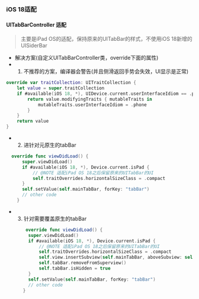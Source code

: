 ### iOS 18适配
#### UITabBarController 适配
> 主要是iPad OS的适配，保持原来的UITabBar的样式，不使用iOS 18新增的UISiderBar
- 解决方案(自定义UITabBarController类，override下面的属性)
 - 1. 不推荐的方案，编译器会警告(并且侧滑返回手势会失效，UI显示是正常)
  ```swift
  override var traitCollection: UITraitCollection {
      let value = super.traitCollection
      if #available(iOS 18, *), UIDevice.current.userInterfaceIdiom == .pad {
          return value.modifyingTraits { mutableTraits in
              mutableTraits.userInterfaceIdiom = .phone
          }
      }
      return value
  }
  ```
 - 2. 进针对元原生的tabBar
  ```swift
    override func viewDidLoad() {
        super.viewDidLoad()
        if #available(iOS 18, *), Device.current.isPad {
            // @NOTE 适配iPad OS 18之后保留原来的UITabBar的UI
            self.traitOverrides.horizontalSizeClass = .compact
        }
        self.setValue(self.mainTabBar, forKey: "tabBar")
        // other code
      }
  ```
 - 3. 针对需要覆盖原生的tabBar
   ```swift
       override func viewDidLoad() {
        super.viewDidLoad()
        if #available(iOS 18, *), Device.current.isPad {
            // @NOTE 适配iPad OS 18之后保留原来的UITabBar的UI
            self.traitOverrides.horizontalSizeClass = .compact
            self.view.insertSubview(self.mainTabBar, aboveSubview: self.tabBar)
            self.tabBar.removeFromSuperview()
            self.tabBar.isHidden = true
        }
        self.setValue(self.mainTabBar, forKey: "tabBar")
        // other code
      }
   ```
